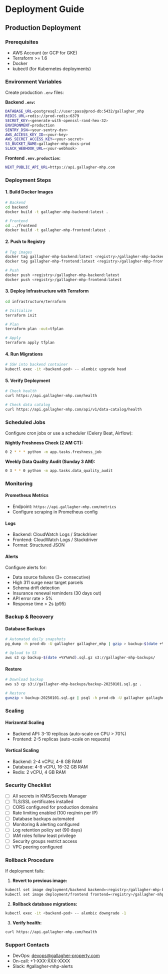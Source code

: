 # Deployment Guide

## Production Deployment

### Prerequisites
- AWS Account (or GCP for GKE)
- Terraform >= 1.6
- Docker
- kubectl (for Kubernetes deployments)

### Environment Variables

Create production `.env` files:

**Backend `.env`:**
```bash
DATABASE_URL=postgresql://user:pass@prod-db:5432/gallagher_mhp
REDIS_URL=redis://prod-redis:6379
SECRET_KEY=<generate-with-openssl-rand-hex-32>
ENVIRONMENT=production
SENTRY_DSN=<your-sentry-dsn>
AWS_ACCESS_KEY_ID=<your-key>
AWS_SECRET_ACCESS_KEY=<your-secret>
S3_BUCKET_NAME=gallagher-mhp-docs-prod
SLACK_WEBHOOK_URL=<your-webhook>
```

**Frontend `.env.production`:**
```bash
NEXT_PUBLIC_API_URL=https://api.gallagher-mhp.com
```

### Deployment Steps

#### 1. Build Docker Images
```bash
# Backend
cd backend
docker build -t gallagher-mhp-backend:latest .

# Frontend
cd ../frontend
docker build -t gallagher-mhp-frontend:latest .
```

#### 2. Push to Registry
```bash
# Tag images
docker tag gallagher-mhp-backend:latest <registry>/gallagher-mhp-backend:latest
docker tag gallagher-mhp-frontend:latest <registry>/gallagher-mhp-frontend:latest

# Push
docker push <registry>/gallagher-mhp-backend:latest
docker push <registry>/gallagher-mhp-frontend:latest
```

#### 3. Deploy Infrastructure with Terraform
```bash
cd infrastructure/terraform

# Initialize
terraform init

# Plan
terraform plan -out=tfplan

# Apply
terraform apply tfplan
```

#### 4. Run Migrations
```bash
# SSH into backend container
kubectl exec -it <backend-pod> -- alembic upgrade head
```

#### 5. Verify Deployment
```bash
# Check health
curl https://api.gallagher-mhp.com/health

# Check data catalog
curl https://api.gallagher-mhp.com/api/v1/data-catalog/health
```

### Scheduled Jobs

Configure cron jobs or use a scheduler (Celery Beat, Airflow):

**Nightly Freshness Check (2 AM CT):**
```bash
0 2 * * * python -m app.tasks.freshness_job
```

**Weekly Data Quality Audit (Sunday 3 AM):**
```bash
0 3 * * 0 python -m app.tasks.data_quality_audit
```

### Monitoring

#### Prometheus Metrics
- Endpoint: `https://api.gallagher-mhp.com/metrics`
- Configure scraping in Prometheus config

#### Logs
- Backend: CloudWatch Logs / Stackdriver
- Frontend: CloudWatch Logs / Stackdriver
- Format: Structured JSON

#### Alerts
Configure alerts for:
- Data source failures (3+ consecutive)
- High 311 surge near target parcels
- Schema drift detection
- Insurance renewal reminders (30 days out)
- API error rate > 5%
- Response time > 2s (p95)

### Backup & Recovery

#### Database Backups
```bash
# Automated daily snapshots
pg_dump -h prod-db -U gallagher gallagher_mhp | gzip > backup-$(date +%Y%m%d).sql.gz

# Upload to S3
aws s3 cp backup-$(date +%Y%m%d).sql.gz s3://gallagher-mhp-backups/
```

#### Restore
```bash
# Download backup
aws s3 cp s3://gallagher-mhp-backups/backup-20250101.sql.gz .

# Restore
gunzip < backup-20250101.sql.gz | psql -h prod-db -U gallagher gallagher_mhp
```

### Scaling

#### Horizontal Scaling
- Backend API: 3-10 replicas (auto-scale on CPU > 70%)
- Frontend: 2-5 replicas (auto-scale on requests)

#### Vertical Scaling
- Backend: 2-4 vCPU, 4-8 GB RAM
- Database: 4-8 vCPU, 16-32 GB RAM
- Redis: 2 vCPU, 4 GB RAM

### Security Checklist

- [ ] All secrets in KMS/Secrets Manager
- [ ] TLS/SSL certificates installed
- [ ] CORS configured for production domains
- [ ] Rate limiting enabled (100 req/min per IP)
- [ ] Database backups automated
- [ ] Monitoring & alerting configured
- [ ] Log retention policy set (90 days)
- [ ] IAM roles follow least privilege
- [ ] Security groups restrict access
- [ ] VPC peering configured

### Rollback Procedure

If deployment fails:

1. **Revert to previous image:**
```bash
kubectl set image deployment/backend backend=<registry>/gallagher-mhp-backend:<previous-tag>
kubectl set image deployment/frontend frontend=<registry>/gallagher-mhp-frontend:<previous-tag>
```

2. **Rollback database migrations:**
```bash
kubectl exec -it <backend-pod> -- alembic downgrade -1
```

3. **Verify health:**
```bash
curl https://api.gallagher-mhp.com/health
```

### Support Contacts
- DevOps: devops@gallagher-property.com
- On-call: +1-XXX-XXX-XXXX
- Slack: #gallagher-mhp-alerts

